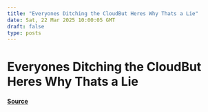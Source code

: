 ```yaml
---
title: "Everyones Ditching the CloudBut Heres Why Thats a Lie"
date: Sat, 22 Mar 2025 10:00:05 GMT
draft: false
type: posts
---
```

# Everyones Ditching the CloudBut Heres Why Thats a Lie









#### [Source](https://hackernoon.com/everyones-ditching-the-cloudbut-heres-why-thats-a-lie?source=rss)

